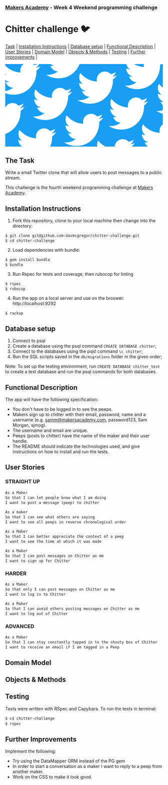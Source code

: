 ### [Makers Academy](http://www.makersacademy.com) - Week 4 Weekend programming challenge 

# Chitter challenge 🐦

[Task](#Task) | [Installation Instructions](#Installation) | [Database setup](#Database) | [Functional Description](#Functional_Description) | [User Stories](#User_Stories) | [Domain Model](#Domain_Model) | [Objects & Methods](#Objects_&_Methods) | [Testing](#Testing) | [Further improvements](#Further_Improvements) |

![chitter](chitter.jpg)

## <a name="Task">The Task</a>

Write a small Twitter clone that will allow users to post messages to a public stream.

This challenge is the fourth weekend programming challenge at [Makers Academy](https://github.com/makersacademy).

## <a name="Installation">Installation Instructions</a>


1. Fork this repository, clone to your local machine then change into the directory:
```
$ git clone git@github.com:davmcgregor/chitter-challenge.git
$ cd chitter-challenge
```
2. Load dependencies with bundle:
```
$ gem install bundle
$ bundle
```
3. Run Rspec for tests and coverage, then rubocop for linting
```
$ rspec
$ rubocop
```
4. Run the app on a local server and use on the broswer: http://localhost:9292

```Shell
$ rackup
```

## <a name="Database">Database setup</a>

1. Connect to psql
2. Create a database using the psql command `CREATE DATABASE chitter`;
3. Connect to the databases using the pqsl command `\c chitter`;
4. Run the SQL scripts saved in the `db/migrations` folder in the given order;

Note: To set up the testing environment, run `CREATE DATABASE chitter_test` to create a test database and run the psql commands for both databases.

## <a name="Functional_Description">Functional Description</a>

The app will have the following specification:

* You don't have to be logged in to see the peeps.
* Makers sign up to chitter with their email, password, name and a username (e.g. samm@makersacademy.com, password123, Sam Morgan, sjmog).
* The username and email are unique.
* Peeps (posts to chitter) have the name of the maker and their user handle.
* The README should indicate the technologies used, and give instructions on how to install and run the tests.

## <a name="User_Stories">User Stories</a>

### STRAIGHT UP
```
As a Maker
So that I can let people know what I am doing  
I want to post a message (peep) to chitter
```
```
As a maker
So that I can see what others are saying  
I want to see all peeps in reverse chronological order
```
```
As a Maker
So that I can better appreciate the context of a peep
I want to see the time at which it was made
```
```
As a Maker
So that I can post messages on Chitter as me
I want to sign up for Chitter
```

### HARDER
```
As a Maker
So that only I can post messages on Chitter as me
I want to log in to Chitter
```
```
As a Maker
So that I can avoid others posting messages on Chitter as me
I want to log out of Chitter
```

### ADVANCED
```
As a Maker
So that I can stay constantly tapped in to the shouty box of Chitter
I want to receive an email if I am tagged in a Peep
```

## <a name="Domain_Model">Domain Model</a>

## <a name="Objects_&_Methods">Objects & Methods</a>

## <a name="Testing">Testing</a>

Tests were written with RSpec and Capybara. To run the tests in terminal: 

```bash
$ cd chitter-challenge
$ rspec
```

## <a name="Further_Improvements">Further Improvements</a>

Implement the following: 
* Try using the DataMapper ORM instead of the PG gem
* In order to start a conversation as a maker I want to reply to a peep from another maker.
* Work on the CSS to make it look good.
